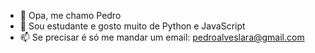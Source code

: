- 👋 Opa, me chamo Pedro
- 👀 Sou estudante e gosto muito de Python e JavaScript
- 📫 Se precisar é só me mandar um email: pedroalveslara@gmail.com

